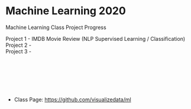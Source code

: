 # Machine Learning 2020

Machine Learning Class Project Progress

Project 1 - IMDB Movie Review (NLP Supervised Learning / Classification) <br>
Project 2 - <br>
Project 3 - <br>



<br><br><br><br><br>
*  Class Page: https://github.com/visualizedata/ml 
